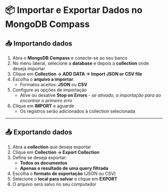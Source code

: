 # 📦 Importar e Exportar Dados no MongoDB Compass

## 📥 Importando dados
1. Abra o **MongoDB Compass** e conecte-se ao seu banco
2. No menu lateral, selecione a **database** e depois a **collection** onde deseja importar 
3. Clique em **Collection → ADD DATA → Import JSON or CSV file** 
4. Escolha o **arquivo a importar**:  
   - Formatos aceitos: **JSON** ou **CSV**
5. Configure as opções de importação
   - Ative ou desative **Stop on Errors** - _se ativado, a importação para ao encontrar o primeiro erro_
6. Clique em **IMPORT** e aguarde
   - Os registros serão adicionados à collection selecionada

---

## 📤 Exportando dados
1. Abra a **collection** que deseja exportar
2. Clique em **Collection → Export Collection**
3. Defina se deseja exportar:  
   - **Todos os documentos**  
   - **Apenas o resultado de uma query filtrada**  
4. Escolha o **formato de exportação** (JSON ou CSV)
5. Selecione o **local para salvar** e clique em **EXPORT**
6. O arquivo será salvo no seu computador